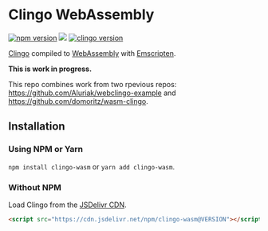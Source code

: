# Clingo WebAssembly

[![npm version](https://img.shields.io/npm/v/clingo-wasm.svg)](https://www.npmjs.com/package/clingo-wasm)
[![](https://data.jsdelivr.com/v1/package/npm/clingo-wasm/badge?style=rounded)](https://www.jsdelivr.com/package/npm/clingo-wasm)
[![clingo version](https://img.shields.io/badge/Clingo-5.4.0-blue)](https://github.com/potassco/clingo)

[Clingo](https://github.com/potassco/clingo) compiled to [WebAssembly](https://webassembly.org/) with [Emscripten](https://kripken.github.io/emscripten-site/).

**This is work in progress.**

This repo combines work from two rpevious repos: https://github.com/Aluriak/webclingo-example and https://github.com/domoritz/wasm-clingo.

## Installation

### Using NPM or Yarn

`npm install clingo-wasm` or `yarn add clingo-wasm`.

### Without NPM

Load Clingo from the [JSDelivr CDN](https://www.jsdelivr.com/package/npm/clingo-wasm).

```html
<script src="https://cdn.jsdelivr.net/npm/clingo-wasm@VERSION"></script>
```
